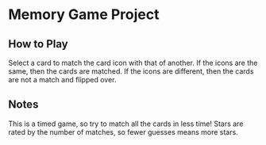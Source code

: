 # Memory Game Project

## How to Play
Select a card to match the card icon with that of another. If the icons are the same, then the cards are matched. If the icons are different, then the cards are not a match and flipped over.

## Notes
This is a timed game, so try to match all the cards in less time! Stars are rated by the number of matches, so fewer guesses means more stars.
